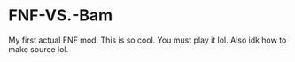 # FNF-VS.-Bam
My first actual FNF mod.
This is so cool.
You must play it lol.
Also idk how to make source lol.
